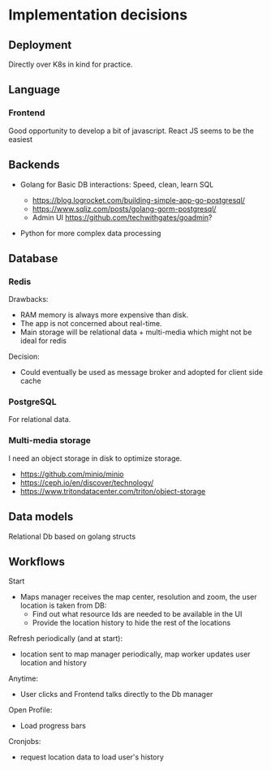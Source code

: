 # Implementation decisions

## Deployment

Directly over K8s in kind for practice.

## Language

### Frontend

Good opportunity to develop a bit of javascript. React JS seems to be the easiest

## Backends

- Golang for Basic DB interactions: Speed, clean, learn SQL
  - <https://blog.logrocket.com/building-simple-app-go-postgresql/>
  - <https://www.sqliz.com/posts/golang-gorm-postgresql/>
  - Admin UI <https://github.com/techwithgates/goadmin>?

- Python for more complex data processing

## Database

### Redis

Drawbacks:

- RAM memory is always more expensive than disk.
- The app is not concerned about real-time.
- Main storage will be relational data + multi-media which might not be ideal for redis

Decision:

- Could eventually be used as message broker and adopted for client side cache

### PostgreSQL

For relational data.

### Multi-media storage

I need an object storage in disk to optimize storage.

- <https://github.com/minio/minio>
- <https://ceph.io/en/discover/technology/>
- <https://www.tritondatacenter.com/triton/object-storage>

## Data models

Relational Db based on golang structs

## Workflows

Start

- Maps manager receives the map center, resolution and zoom, the user location is taken from DB:
  - Find out what resource Ids are needed to be available in the UI
  - Provide the location history to hide the rest of the locations

Refresh periodically (and at start):

- location sent to map manager periodically, map worker updates user location and history

Anytime:

- User clicks and Frontend talks directly to the Db manager

Open Profile:

- Load progress bars

Cronjobs:

- request location data to load user's history
